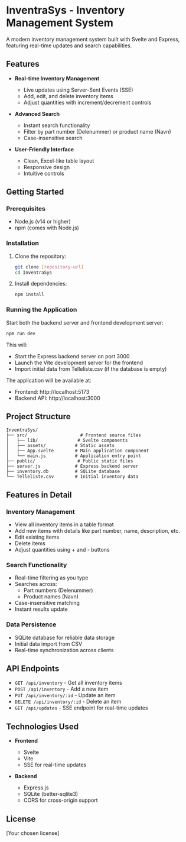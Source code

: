 # InventraSys - Inventory Management System

A modern inventory management system built with Svelte and Express, featuring real-time updates and search capabilities.

## Features

- **Real-time Inventory Management**
  - Live updates using Server-Sent Events (SSE)
  - Add, edit, and delete inventory items
  - Adjust quantities with increment/decrement controls

- **Advanced Search**
  - Instant search functionality
  - Filter by part number (Delenummer) or product name (Navn)
  - Case-insensitive search

- **User-Friendly Interface**
  - Clean, Excel-like table layout
  - Responsive design
  - Intuitive controls

## Getting Started

### Prerequisites

- Node.js (v14 or higher)
- npm (comes with Node.js)

### Installation

1. Clone the repository:
   ```bash
   git clone [repository-url]
   cd InventraSys
   ```

2. Install dependencies:
   ```bash
   npm install
   ```

### Running the Application

Start both the backend server and frontend development server:

```bash
npm run dev
```

This will:
- Start the Express backend server on port 3000
- Launch the Vite development server for the frontend
- Import initial data from Telleliste.csv (if the database is empty)

The application will be available at:
- Frontend: http://localhost:5173
- Backend API: http://localhost:3000

## Project Structure

```
InventraSys/
├── src/                    # Frontend source files
│   ├── lib/               # Svelte components
│   ├── assets/           # Static assets
│   ├── App.svelte        # Main application component
│   └── main.js           # Application entry point
├── public/                # Public static files
├── server.js             # Express backend server
├── inventory.db          # SQLite database
└── Telleliste.csv        # Initial inventory data
```

## Features in Detail

### Inventory Management
- View all inventory items in a table format
- Add new items with details like part number, name, description, etc.
- Edit existing items
- Delete items
- Adjust quantities using + and - buttons

### Search Functionality
- Real-time filtering as you type
- Searches across:
  - Part numbers (Delenummer)
  - Product names (Navn)
- Case-insensitive matching
- Instant results update

### Data Persistence
- SQLite database for reliable data storage
- Initial data import from CSV
- Real-time synchronization across clients

## API Endpoints

- `GET /api/inventory` - Get all inventory items
- `POST /api/inventory` - Add a new item
- `PUT /api/inventory/:id` - Update an item
- `DELETE /api/inventory/:id` - Delete an item
- `GET /api/updates` - SSE endpoint for real-time updates

## Technologies Used

- **Frontend**
  - Svelte
  - Vite
  - SSE for real-time updates

- **Backend**
  - Express.js
  - SQLite (better-sqlite3)
  - CORS for cross-origin support

## License

[Your chosen license]
